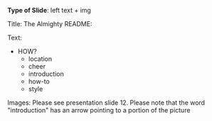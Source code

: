 **Type of Slide**: left text + img

Title: The Almighty README:

Text: 

* HOW?
  * location 
  * cheer
  * introduction
  * how-to
  * style

Images: Please see presentation slide 12. Please note that the word "introduction" has an arrow pointing to a portion of the picture

